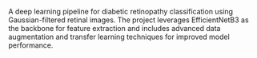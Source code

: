 A deep learning pipeline for diabetic retinopathy classification using Gaussian-filtered retinal images. The project leverages EfficientNetB3 as the backbone for feature extraction and includes advanced data augmentation and transfer learning techniques for improved model performance.
